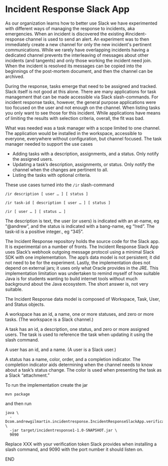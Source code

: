 # Incident Response Slack App

As our organization learns how to better use Slack we have experimented with different ways of managing the response to incidents, aka emergencies. When an incident is discovered the existing #incident-response channel is used to send an alert. An experiment was to then immediately create a new channel for only the new incident's pertinent communications. While we rarely have overlapping incidents having a dedicated channel prevents the interleaving of messages about other incidents (and tangents) and only those working the incident need join. When the incident is resolved its messages can be copied into the beginnings of the post-mortem document, and then the channel can be archived.

During the response, tasks emerge that need to be assigned and tracked. Slack itself is not good at this alone. There are many applications for task management that can be made accessible via Slack slash-commands. For incident response tasks, however, the general purpose applications were too focused on the user and not enough on the channel. When listing tasks you only want to see those for this incident. While applications have means of limiting the results with selection criteria, overall, the fit was bad.

What was needed was a task manager with a scope limited to one channel. The application would be installed in the workspace, accessible to everyone, everywhere without configuration, but channel focused. The task manager needed to support the use cases

* Adding tasks with a description, assignments, and a status. Only notify the assigned users.
* Updating a task’s description, assignments, or status. Only notify the channel when the changes are pertinent to all.
* Listing the tasks with optional criteria.

These use cases turned into the `/ir` slash-command

```
/ir description [ user … ] [ status ]

/ir task-id [ description [ user … ] [ status ]

/ir [ user … ] [ status … ]
```

The description is text, the user (or users) is indicated with an at-name, eg “@andrew”, and the status is indicated with a bang-name, eg “!red”. The task-id is a positive integer., eg “345”.

The Incident Response repository holds the source code for the Slack app. It is experimental on a number of fronts. The Incident Response Slack App uses Slack’s webhook outgoing message protocol using a minimal Slack SDK with one implementation. The app’s data model is not persistent; it did not need to be for the experiment. Lastly, the implementation does not depend on external jars; it uses only what Oracle provides in the JRE. This implementation limitation was undertaken to remind myself of how suitable Java is for students wanting to build internet tools without much background about the Java ecosystem. The short answer is, not very suitable.

The Incident Response data model is composed of Workspace, Task, User, and Status objects. 

A workspace has an id, a name, one or more statuses, and zero or more tasks. (The workspace is a Slack channel.) 

A task has an id, a description, one status, and zero or more assigned users. The task is used to reference the task when updating it using the slash command. 

A user has an id, and a name. (A user is a Slack user.)

A status has a name, color, order, and a completion indicator. The completion indicator aids determining when the channel needs to know about a task’s status change. The color is used when presenting the task as a Slack “attachment.”

To run the implementation create the jar 

```
mvn package
```

and then run

```
java \
  -Dcom.andrewgilmartin.incidentresponse.IncidentResponseSlackApp.verificationToken=XXX \
  -jar target/incidentresponse1-1.0-SNAPSHOT.jar \
  9090
```
Replace XXX with your verification token Slack provides when installing a slash command, and 9090 with the port number it should listen on.

END